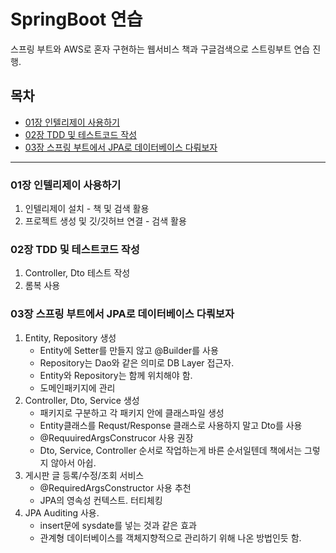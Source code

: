 # SpringBoot 연습
스프링 부트와 AWS로 혼자 구현하는 웹서비스 책과 구글검색으로 스트링부트 연습 진행.

## 목차
- [01장 인텔리제이 사용하기](#01장-인텔리제이-사용하기)
- [02장 TDD 및 테스트코드 작성](#02장-TDD-및-테스트코드-작성)
- [03장 스프링 부트에서 JPA로 데이터베이스 다뤄보자](#03장-스프링-부트에서-JPA로-데이터베이스-다뤄보자)

---

### 01장 인텔리제이 사용하기
1. 인텔리제이 설치 - 책 및 검색 활용
2. 프로젝트 생성 및 깃/깃허브 연결 - 검색 활용
  
### 02장 TDD 및 테스트코드 작성
1. Controller, Dto 테스트 작성
2. 롬복 사용

### 03장 스프링 부트에서 JPA로 데이터베이스 다뤄보자
1. Entity, Repository 생성
    - Entity에 Setter를 만들지 않고 @Builder를 사용
    - Repository는 Dao와 같은 의미로 DB Layer 접근자.
    - Entity와 Repository는 함께 위치해야 함.
    - 도메인패키지에 관리
2. Controller, Dto, Service 생성
    - 패키지로 구분하고 각 패키지 안에 클래스파일 생성
    - Entity클래스를 Requst/Response 클래스로 사용하지 말고 Dto를 사용
    - @RequuiredArgsConstrucor 사용 권장
    - Dto, Service, Controller 순서로 작업하는게 바른 순서일텐데 책에서는 그렇지 않아서 아쉽.
3. 게시판 글 등록/수정/조회 서비스
    - @RequiredArgsConstructor 사용 추천
    - JPA의 영속성 컨텍스트. 터티체킹
4. JPA Auditing 사용.
    - insert문에 sysdate를 넣는 것과 같은 효과
    - 관계형 데이터베이스를 객체지향적으로 관리하기 위해 나온 방법인듯 함.
